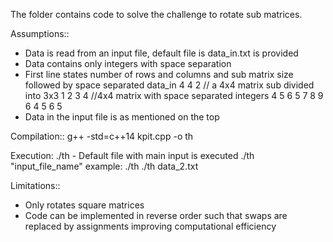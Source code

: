 The folder contains code to solve the challenge to rotate sub matrices.

Assumptions::
  * Data is read from an input file, default file is data_in.txt is provided
  * Data contains only integers with space separation
  * First line states number of rows and columns and sub matrix size followed by space separated data_in
      4 4 2 // a 4x4 matrix sub divided into 3x3
      1 2 3 4 //4x4 matrix with space separated integers
      4 5 6 5
      7 8 9 6
      4 5 6 5
  * Data in the input file is as mentioned on the top

Compilation::
g++ -std=c++14 kpit.cpp -o th

Execution:
./th - Default file with main input is executed
./th "input_file_name" example: ./th ./th data_2.txt 

Limitations::
  * Only rotates square matrices
  * Code can be implemented in reverse order such that swaps are replaced by assignments improving computational efficiency

